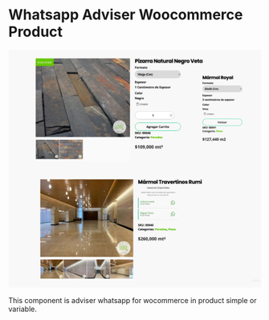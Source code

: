 # Whatsapp Adviser Woocommerce Product

![alt text](https://raw.githubusercontent.com/valenzuela21/whatsapp-adviser-woocommerce/main/Screenshot.jpg)

This component is adviser whatsapp for wocommerce in product simple or variable.
